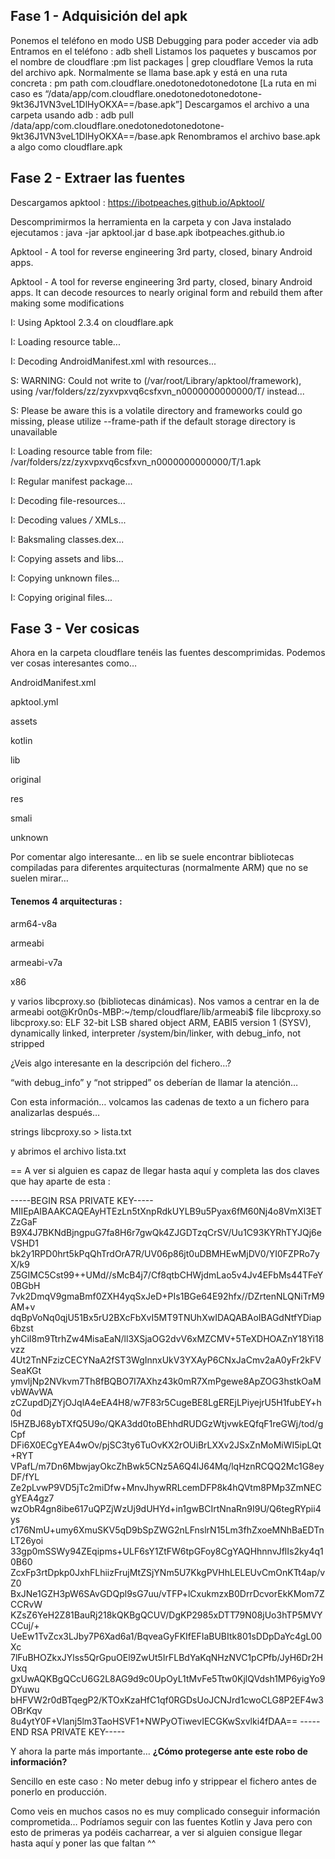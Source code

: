 ## Fase 1 - Adquisición del apk

Ponemos el teléfono en modo USB Debugging para poder acceder via adb
Entramos en el teléfono : adb shell
Listamos los paquetes y buscamos por el nombre de cloudflare :pm list packages | grep cloudflare
Vemos la ruta del archivo apk. Normalmente se llama base.apk y está en una ruta concreta : pm path com.cloudflare.onedotonedotonedotone
[La ruta en mi caso es “/data/app/com.cloudflare.onedotonedotonedotone-9kt36J1VN3veL1DlHyOKXA==/base.apk”]
Descargamos el archivo a una carpeta usando adb : adb pull /data/app/com.cloudflare.onedotonedotonedotone-9kt36J1VN3veL1DlHyOKXA==/base.apk
Renombramos el archivo base.apk a algo como cloudflare.apk

## Fase 2 - Extraer las fuentes

Descargamos apktool : https://ibotpeaches.github.io/Apktool/

Descomprimirmos la herramienta en la carpeta y con Java instalado ejecutamos : java -jar apktool.jar d base.apk
ibotpeaches.github.io

Apktool - A tool for reverse engineering 3rd party, closed, binary Android apps.

Apktool - A tool for reverse engineering 3rd party, closed, binary Android apps. It can decode resources to nearly original form and rebuild them after making some modifications

I: Using Apktool 2.3.4 on cloudflare.apk

I: Loading resource table...

I: Decoding AndroidManifest.xml with resources...

S: WARNING: Could not write to (/var/root/Library/apktool/framework), using /var/folders/zz/zyxvpxvq6csfxvn_n0000000000000/T/ instead...

S: Please be aware this is a volatile directory and frameworks could go missing, please utilize --frame-path if the default storage directory is unavailable

I: Loading resource table from file: /var/folders/zz/zyxvpxvq6csfxvn_n0000000000000/T/1.apk

I: Regular manifest package...

I: Decoding file-resources...

I: Decoding values */* XMLs...

I: Baksmaling classes.dex...

I: Copying assets and libs...

I: Copying unknown files...

I: Copying original files...

## Fase 3 - Ver cosicas


Ahora en la carpeta cloudflare tenéis las fuentes descomprimidas. Podemos ver cosas interesantes como…

AndroidManifest.xml

apktool.yml

assets

kotlin

lib

original

res

smali

unknown

Por comentar algo interesante… en lib se suele encontrar bibliotecas compiladas para diferentes arquitecturas (normalmente ARM) que no se suelen mirar…

#### Tenemos 4 arquitecturas :

arm64-v8a

armeabi

armeabi-v7a

x86

y varios libcproxy.so (bibliotecas dinámicas). Nos vamos a centrar en la de armeabi
oot@Kr0n0s-MBP:~/temp/cloudflare/lib/armeabi$ file libcproxy.so
libcproxy.so: ELF 32-bit LSB shared object ARM, EABI5 version 1 (SYSV), dynamically linked, interpreter /system/bin/linker, with debug_info, not stripped

¿Veis algo interesante en la descripción del fichero…?

“with debug_info” y “not stripped” os deberían de llamar la atención…

Con esta información… volcamos las cadenas de texto a un fichero para analizarlas después…

strings libcproxy.so > lista.txt

y abrimos el archivo lista.txt

== A ver si alguien es capaz de llegar hasta aquí
y completa las dos claves que hay aparte de esta :

-----BEGIN RSA PRIVATE KEY-----
MIIEpAIBAAKCAQEAyHTEzLn5tXnpRdkUYLB9u5Pyax6fM60Nj4o8VmXl3ETZzGaF
B9X4J7BKNdBjngpuG7fa8H6r7gwQk4ZJGDTzqCrSV/Uu1C93KYRhTYJQj6eVSHD1
bk2y1RPD0hrt5kPqQhTrdOrA7R/UV06p86jt0uDBMHEwMjDV0/YI0FZPRo7yX/k9
Z5GIMC5Cst99++UMd//sMcB4j7/Cf8qtbCHWjdmLao5v4Jv4EFbMs44TFeY0BGbH
7vk2DmqV9gmaBmf0ZXH4yqSxJeD+PIs1BGe64E92hfx//DZrtenNLQNiTrM9AM+v
dqBpVoNq0qjU51Bx5rU2BXcFbXvI5MT9TNUhXwIDAQABAoIBAGdNtfYDiap6bzst
yhCiI8m9TtrhZw4MisaEaN/ll3XSjaOG2dvV6xMZCMV+5TeXDHOAZnY18Yi18vzz
4Ut2TnNFzizCECYNaA2fST3WgInnxUkV3YXAyP6CNxJaCmv2aA0yFr2kFVSeaKGt
ymvljNp2NVkvm7Th8fBQBO7I7AXhz43k0mR7XmPgewe8ApZOG3hstkOaMvbWAvWA
zCZupdDjZYjOJqlA4eEA4H8/w7F83r5CugeBE8LgEREjLPiyejrU5H1fubEY+h0d
l5HZBJ68ybTXfQ5U9o/QKA3dd0toBEhhdRUDGzWtjvwkEQfqF1reGWj/tod/gCpf
DFi6X0ECgYEA4wOv/pjSC3ty6TuOvKX2rOUiBrLXXv2JSxZnMoMiWI5ipLQt+RYT
VPafL/m7Dn6MbwjayOkcZhBwk5CNz5A6Q4lJ64Mq/lqHznRCQQ2Mc1G8eyDF/fYL
Ze2pLvwP9VD5jTc2miDfw+MnvJhywRRLcemDFP8k4hQVtm8PMp3ZmNECgYEA4gz7
wzObR4gn8ibe617uQPZjWzUj9dUHYd+in1gwBCIrtNnaRn9I9U/Q6tegRYpii4ys
c176NmU+umy6XmuSKV5qD9bSpZWG2nLFnslrN15Lm3fhZxoeMNhBaEDTnLT26yoi
33gp0mSSWy94ZEqipms+ULF6sY1ZtFW6tpGFoy8CgYAQHhnnvJflIs2ky4q10B60
ZcxFp3rtDpkp0JxhFLhiizFrujMtZSjYNm5U7KkgPVHhLELEUvCmOnKTt4ap/vZ0
BxJNe1GZH3pW6SAvGDQpl9sG7uu/vTFP+lCxukmzxB0DrrDcvorEkKMom7ZCCRvW
KZsZ6YeH2Z81BauRj218kQKBgQCUV/DgKP2985xDTT79N08jUo3hTP5MVYCCuj/+
UeEw1TvZcx3LJby7P6Xad6a1/BqveaGyFKIfEFIaBUBItk801sDDpDaYc4gL00Xc
7lFuBHOZkxJYlss5QrGpuOEl9ZwUt5IrFLBdYaKqNHzNVC1pCPfb/JyH6Dr2HUxq
gxUwAQKBgQCcU6G2L8AG9d9c0UpOyL1tMvFe5Ttw0KjlQVdsh1MP6yigYo9DYuwu
bHFVW2r0dBTqegP2/KTOxKzaHfC1qf0RGDsUoJCNJrd1cwoCLG8P2EF4w3OBrKqv
8u4ytY0F+Vlanj5lm3TaoHSVF1+NWPyOTiwevIECGKwSxvlki4fDAA==
-----END RSA PRIVATE KEY-----

Y ahora la parte más importante… **¿Cómo protegerse ante este robo de información?**

Sencillo en este caso : No meter debug info y strippear el fichero antes de ponerlo en producción.

Como veis en muchos casos no es muy complicado conseguir información comprometida…  Podríamos seguir con las fuentes Kotlin y Java pero con esto de primeras ya podéis cacharrear,
a ver si alguien consigue llegar hasta aquí y poner las que faltan ^^
